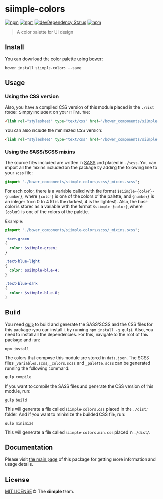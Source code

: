 # siimple-colors

[![npm](https://img.shields.io/npm/v/siimple-colors.svg?style=flat-square)](https://www.npmjs.com/package/siimple-colors)
[![npm](https://img.shields.io/npm/dt/siimple-colors.svg?style=flat-square)](https://www.npmjs.com/package/siimple-colors)
[![devDependency Status](https://david-dm.org/siimple/siimple-colors/dev-status.svg?style=flat-square)](https://david-dm.org/siimple/siimple-colors#info=devDependencies)
[![npm](https://img.shields.io/npm/l/siimple-colors.svg?style=flat-square)](https://github.com/siimpl/siimple-colors)

> A color palette for UI design

## Install

You can download the color palette using [bower](http://bower.io):

```
bower install siimple-colors --save
```

## Usage

### Using the CSS version

Also, you have a compiled CSS version of this module placed in the `./dist` folder. Simply include it on your HTML file:

```html
<link rel="stylesheet" type="text/css" href="/bower_components/siimple-colors/dist/siimple-colors.css">
```

You can also include the minimized CSS version:

```html
<link rel="stylesheet" type="text/css" href="/bower_components/siimple-colors/dist/siimple-colors.min.css">
```

### Using the SASS/SCSS mixins

The source files included are written in [SASS](http://sass-lang.com/) and placed in `./scss`. You can import all the mixins included on the package by adding the following line to your `scss` file:

```sass
@import "./bower_components/siimple-colors/scss/_mixins.scss";
```

For each color, there is a variable called with the format `$siimple-{color}-{number}`, where `{color}` is one of the colors of the palette, and `{number}` is an integer from 0 to 4 (0 is the darkest, 4 is the lightest). Also, the base color is stored as a variable with the format `$siimple-{color}`, where `{color}` is one of the colors of the palette.

Example:

```scss
@import "./bower_components/siimple-colors/scss/_mixins.scss";

.text-green
{
  color: $siimple-green;
}

.text-blue-light
{
  color: $siimple-blue-4;
}

.text-blue-dark
{
  color: $siimple-blue-0;
}
```

## Build

You need [gulp](http://gulpjs.com) to build and generate the SASS/SCSS and the CSS files for this package (you can install it by running `npm install -g gulp`). Also, you need to install all the dependencies. For this, navigate to the root of this package and run:

```
npm install
```

The colors that compose this module are stored in `data.json`. The SCSS files `_variables.scss`, `_colors.scss` and `_palette.scss` can be generated running the following command:

```
gulp compile
```

If you want to compile the SASS files and generate the CSS version of this module, run:

```
gulp build
```

This will generate a file called `siimple-colors.css` placed in the `./dist/` folder. And if you want to minimize the builded CSS file, run:

```
gulp minimize
```

This will generate a file called `siimple-colors.min.css` placed in `./dist/`.

## Documentation

Please visit [the main page](http://siimple.juanes.xyz/colors) of this package for getting more information and usage details.

## License

[MIT LICENSE](./LICENSE) &copy; The **siimple** team.

